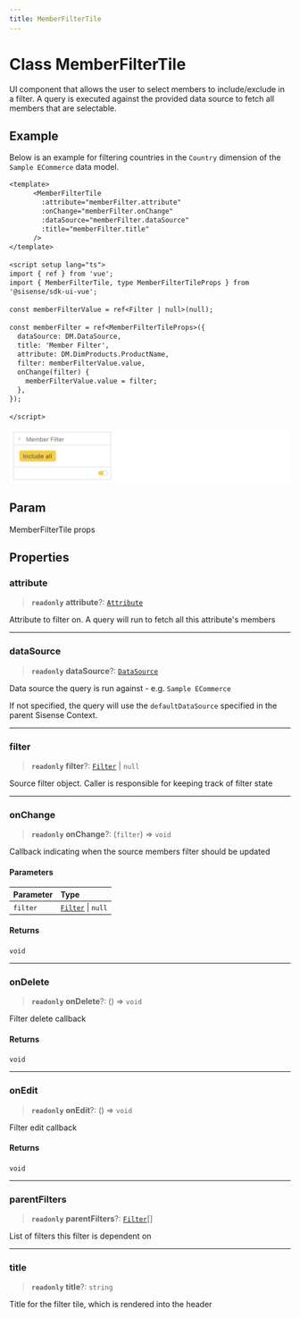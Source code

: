 ```yaml
---
title: MemberFilterTile
---
```


# Class MemberFilterTile

UI component that allows the user to select members to include/exclude in a
filter. A query is executed against the provided data source to fetch
all members that are selectable.

## Example

Below is an example for filtering countries in the `Country` dimension of the `Sample ECommerce` data model.
```vue
<template>
      <MemberFilterTile
        :attribute="memberFilter.attribute"
        :onChange="memberFilter.onChange"
        :dataSource="memberFilter.dataSource"
        :title="memberFilter.title"
      />
</template>

<script setup lang="ts">
import { ref } from 'vue';
import { MemberFilterTile, type MemberFilterTileProps } from '@sisense/sdk-ui-vue';

const memberFilterValue = ref<Filter | null>(null);

const memberFilter = ref<MemberFilterTileProps>({
  dataSource: DM.DataSource,
  title: 'Member Filter',
  attribute: DM.DimProducts.ProductName,
  filter: memberFilterValue.value,
  onChange(filter) {
    memberFilterValue.value = filter;
  },
});

</script>
```
<img src="../../../img/vue-member-filter-tile-example.png" width="600px" />

## Param

MemberFilterTile props

## Properties

### attribute

> **`readonly`** **attribute**?: [`Attribute`](../../sdk-data/interfaces/interface.Attribute.md)

Attribute to filter on. A query will run to fetch all this attribute's members

***

### dataSource

> **`readonly`** **dataSource**?: [`DataSource`](../../sdk-data/type-aliases/type-alias.DataSource.md)

Data source the query is run against - e.g. `Sample ECommerce`

If not specified, the query will use the `defaultDataSource` specified in the parent Sisense Context.

***

### filter

> **`readonly`** **filter**?: [`Filter`](../../sdk-data/interfaces/interface.Filter.md) \| `null`

Source filter object. Caller is responsible for keeping track of filter state

***

### onChange

> **`readonly`** **onChange**?: (`filter`) => `void`

Callback indicating when the source members filter should be updated

#### Parameters

| Parameter | Type |
| :------ | :------ |
| `filter` | [`Filter`](../../sdk-data/interfaces/interface.Filter.md) \| `null` |

#### Returns

`void`

***

### onDelete

> **`readonly`** **onDelete**?: () => `void`

Filter delete callback

#### Returns

`void`

***

### onEdit

> **`readonly`** **onEdit**?: () => `void`

Filter edit callback

#### Returns

`void`

***

### parentFilters

> **`readonly`** **parentFilters**?: [`Filter`](../../sdk-data/interfaces/interface.Filter.md)[]

List of filters this filter is dependent on

***

### title

> **`readonly`** **title**?: `string`

Title for the filter tile, which is rendered into the header
